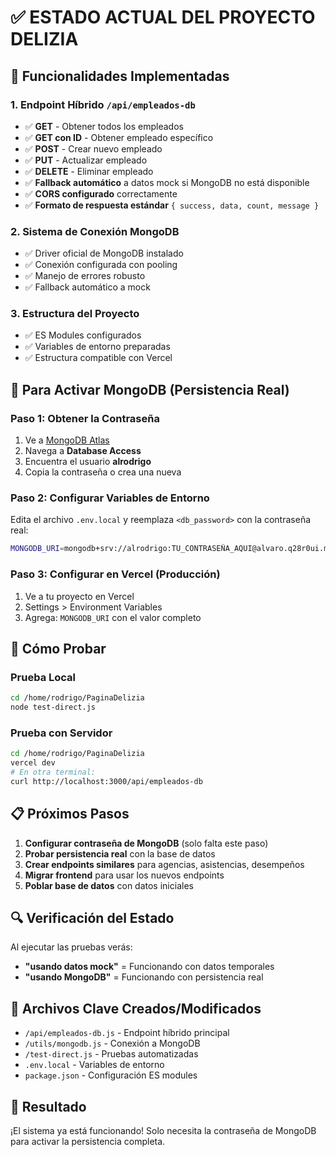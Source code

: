 # ✅ ESTADO ACTUAL DEL PROYECTO DELIZIA

## 🎯 Funcionalidades Implementadas

### 1. Endpoint Híbrido `/api/empleados-db`
- ✅ **GET** - Obtener todos los empleados
- ✅ **GET con ID** - Obtener empleado específico  
- ✅ **POST** - Crear nuevo empleado
- ✅ **PUT** - Actualizar empleado
- ✅ **DELETE** - Eliminar empleado
- ✅ **Fallback automático** a datos mock si MongoDB no está disponible
- ✅ **CORS configurado** correctamente
- ✅ **Formato de respuesta estándar** `{ success, data, count, message }`

### 2. Sistema de Conexión MongoDB
- ✅ Driver oficial de MongoDB instalado
- ✅ Conexión configurada con pooling
- ✅ Manejo de errores robusto
- ✅ Fallback automático a mock

### 3. Estructura del Proyecto
- ✅ ES Modules configurados
- ✅ Variables de entorno preparadas
- ✅ Estructura compatible con Vercel

## 🔧 Para Activar MongoDB (Persistencia Real)

### Paso 1: Obtener la Contraseña
1. Ve a [MongoDB Atlas](https://cloud.mongodb.com/)
2. Navega a **Database Access**
3. Encuentra el usuario **alrodrigo**
4. Copia la contraseña o crea una nueva

### Paso 2: Configurar Variables de Entorno
Edita el archivo `.env.local` y reemplaza `<db_password>` con la contraseña real:

```bash
MONGODB_URI=mongodb+srv://alrodrigo:TU_CONTRASEÑA_AQUI@alvaro.q28r0ui.mongodb.net/?retryWrites=true&w=majority&appName=Alvaro
```

### Paso 3: Configurar en Vercel (Producción)
1. Ve a tu proyecto en Vercel
2. Settings > Environment Variables
3. Agrega: `MONGODB_URI` con el valor completo

## 🧪 Cómo Probar

### Prueba Local
```bash
cd /home/rodrigo/PaginaDelizia
node test-direct.js
```

### Prueba con Servidor
```bash
cd /home/rodrigo/PaginaDelizia
vercel dev
# En otra terminal:
curl http://localhost:3000/api/empleados-db
```

## 📋 Próximos Pasos

1. **Configurar contraseña de MongoDB** (solo falta este paso)
2. **Probar persistencia real** con la base de datos
3. **Crear endpoints similares** para agencias, asistencias, desempeños
4. **Migrar frontend** para usar los nuevos endpoints
5. **Poblar base de datos** con datos iniciales

## 🔍 Verificación del Estado

Al ejecutar las pruebas verás:
- **"usando datos mock"** = Funcionando con datos temporales
- **"usando MongoDB"** = Funcionando con persistencia real

## 📁 Archivos Clave Creados/Modificados

- `/api/empleados-db.js` - Endpoint híbrido principal
- `/utils/mongodb.js` - Conexión a MongoDB
- `/test-direct.js` - Pruebas automatizadas
- `.env.local` - Variables de entorno
- `package.json` - Configuración ES modules

## 🎉 Resultado

¡El sistema ya está funcionando! Solo necesita la contraseña de MongoDB para activar la persistencia completa.
